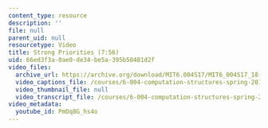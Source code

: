 ```yaml
---
content_type: resource
description: ''
file: null
parent_uid: null
resourcetype: Video
title: Strong Priorities (7:56)
uid: 66ed3f3a-0ae0-de34-be5a-395b50481d2f
video_files:
  archive_url: https://archive.org/download/MIT6.004S17/MIT6_004S17_18-02-06_300k.mp4
  video_captions_file: /courses/6-004-computation-structures-spring-2017/eb29ede9841a5ab29041448e2fd2d6c1_PmOq8G_hs4o.vtt
  video_thumbnail_file: null
  video_transcript_file: /courses/6-004-computation-structures-spring-2017/806d9639bf2afb306ee9a2c9913fba63_PmOq8G_hs4o.pdf
video_metadata:
  youtube_id: PmOq8G_hs4o
---
```

